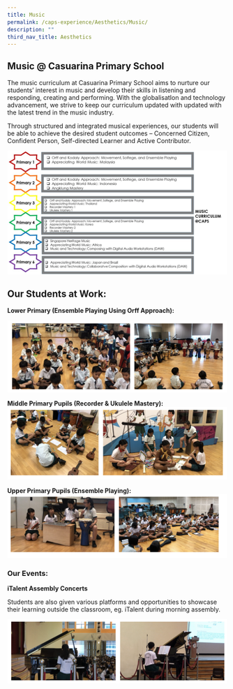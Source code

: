 ```yaml
---
title: Music
permalink: /caps-experience/Aesthetics/Music/
description: ""
third_nav_title: Aesthetics
---
```

Music @ Casuarina Primary School
--------------------------------

The music curriculum at Casuarina Primary School aims to nurture our students’ interest in music and develop their skills in listening and responding, creating and performing. With the globalisatIon and technology advancement, we strive to keep our curriculum updated with updated with the latest trend in the music industry.

  

Through structured and integrated musical experiences, our students will be able to achieve the desired student outcomes – Concerned Citizen, Confident Person, Self-directed Learner and Active Contributor.

![](/images/music.jpeg)

Our Students at Work:
---------------------

  

**Lower Primary (Ensemble Playing Using Orff Approach):**

![](/images/llp2.png)

**Middle Primary Pupils (Recorder & Ukulele Mastery):**
![](/images/llp3.png)

**Upper Primary Pupils (Ensemble Playing):**
![](/images/llp4.png)

### Our Events:

  

**iTalent Assembly Concerts**

  

Students are also given various platforms and opportunities to showcase their learning outside the classroom, eg. iTalent during morning assembly.

![](/images/music2.png)